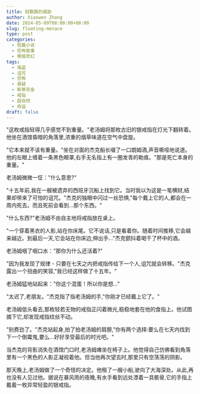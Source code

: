 ```yaml
---
title: 轻飘飘的威胁
author: Xiaowen Zhang
date: 2024-05-09T08:00:00+08:00
slug: floating-menace
type: post
categories:
  - 短篇小说
  - 恐怖故事
  - 黑暗奇幻
tags:
  - 海盗
  - 诅咒
  - 恐怖
  - 悬疑
  - 斯蒂芬金
  - 戒指
  - 超自然
  - 命运
draft: false
---
```


"这枚戒指轻得几乎感觉不到重量。"老汤姆将那枚古旧的银戒指在灯光下翻转着。他坐在酒馆昏暗的角落里,浓重的烟草味道在空气中盘旋。

"它本来就不该有重量。"坐在对面的杰克船长啜了一口朗姆酒,声音嘶哑地说道。他的左眼上缠着一条黑色眼罩,右手无名指上有一圈发青的勒痕。"那是死亡本身的重量。"

老汤姆微微一怔："什么意思?" 

"十五年前,我在一艘被遗弃的西班牙沉船上找到它。当时我以为这是一笔横财,结果却带来了可怕的诅咒。"杰克的独眼中闪过一丝恐惧,"每个戴上它的人,都会在一周内死去。而且死前会看到...那个东西。"

"什么东西?"老汤姆不由自主地将戒指放在桌上。

"一个穿着黑衣的人影,站在你床尾。它不说话,只是看着你。随着时间推移,它会越来越近。到最后一天,它会站在你床边,伸出手..."杰克颤抖着喝干了杯中的酒。

老汤姆咽了咽口水："那你为什么还活着?"

"因为我发现了规律 - 只要在七天之内把戒指传给下一个人,诅咒就会转移。"杰克露出一个扭曲的笑容,"我已经这样做了十五年。"

老汤姆猛地站起来："你这个混蛋！所以你是想..."

"太迟了,老朋友。"杰克指了指老汤姆的手,"你刚才已经戴上它了。"

老汤姆低头看去,那枚轻若无物的戒指正闪着微光,稳稳地套在他的食指上。他试图摘下它,却发现戒指纹丝不动。

"别费劲了。"杰克站起身,拍了拍老汤姆的肩膀,"你有两个选择:要么在七天内找到下一个倒霉鬼,要么...好好享受最后的时光吧。"

当杰克的背影消失在酒馆门口时,老汤姆瘫坐在椅子上。他觉得自己仿佛看到角落里有一个黑色的人影正凝视着他。但当他再次望去时,那里只有空荡荡的阴影。

那天晚上,老汤姆做了一个奇怪的决定。他租了一艘小船,驶向了大海深处。从此,再也没有人见过他。据说在暴风雨的夜晚,有水手看到远处漂着一具骸骨,它的手指上戴着一枚异常轻盈的银戒指。